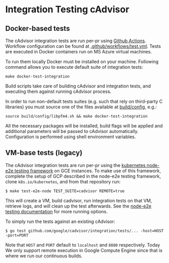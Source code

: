 # Integration Testing cAdvisor 

## Docker-based tests

The cAdvisor integration tests are run per-pr using [Github Actions](https://help.github.com/en/actions). Workflow configuration can be found at [.github/workflows/test.yml](https://github.com/QubitPi/cadvisor/blob/master/.github/workflows/test.yml). Tests are executed in Docker containers run on MS Azure virtual machines.

To run them locally Docker must be installed on your machine. Following command allows you to execute default suite of integration tests:

```
make docker-test-integration
```

Build scripts take care of building cAdvisor and integration tests, and executing them against running cAdvisor process.

In order to run non-default tests suites (e.g. such that rely on third-party C libraries) you must source one of the files available at [build/config](http://github.com/QubitPi/cadvisor/tree/master/build/config), e.g.:

```
source build/config/libpfm4.sh && make docker-test-integration
```

All the necessary packages will be installed, build flags will be applied and additional parameters will be passed to cAdvisor automatically. Configuration is performed using shell environment variables.

## VM-base tests (legacy)

The cAdvisor integration tests are run per-pr using the [kubernetes node-e2e testing framework](https://github.com/kubernetes/community/blob/master/contributors/devel/e2e-node-tests.md) on GCE instances.  To make use of this framework, complete the setup of GCP described in the node-e2e testing framework, clone `k8s.io/kubernetes`, and from that repository run:
```
$ make test-e2e-node TEST_SUITE=cadvisor REMOTE=true
```
This will create a VM, build cadvisor, run integration tests on that VM, retrieve logs, and will clean up the test afterwards.  See the [node-e2e testing documentation](https://github.com/kubernetes/community/blob/master/contributors/devel/e2e-node-tests.md) for more running options.

To simply run the tests against an existing cAdvisor:

```
$ go test github.com/google/cadvisor/integration/tests/... -host=HOST -port=PORT
```

Note that `HOST` and `PORT` default to `localhost` and `8080` respectively.
Today We only support remote execution in Google Compute Engine since that is where we run our continuous builds.
